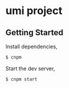 # umi project

## Getting Started

Install dependencies,

```bash
$ cnpm
```

Start the dev server,

```bash
$ cnpm start
```
